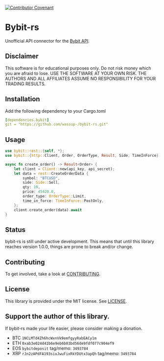 [![Contributor Covenant](https://img.shields.io/badge/Contributor%20Covenant-2.1-4baaaa.svg)](CODE_OF_CONDUCT.md)

# Bybit-rs

Unofficial API connector for the [Bybit API](https://bybit-exchange.github.io/docs/inverse).

## Disclaimer

This software is for educational purposes only. Do not risk money which you are afraid to lose.
USE THE SOFTWARE AT YOUR OWN RISK. THE AUTHORS AND ALL AFFILIATES ASSUME NO RESPONSIBILITY FOR YOUR TRADING RESULTS.

## Installation

Add the following dependency to your Cargo.toml
```yaml
[dependencies.bybit]
git = "https://github.com/wassup-/bybit-rs.git"
```

## Usage

```rs
use bybit::rest::{self, *};
use bybit::{http::Client, Order, OrderType, Result, Side, TimeInForce};

async fn create_order() -> Result<Order> {
    let client = Client::new(api_key, api_secret);
    let data = rest::CreateOrderData {
        symbol: "BTCUSD",
        side: Side::Sell,
        qty: 10,
        price: 45420.0,
        order_type: OrderType::Limit,
        time_in_force: TimeInForce::PostOnly,
    };
    client.create_order(data).await
}
```

## Status

bybit-rs is still under active development. This means that until this library reaches version 1.0.0, things are prone to break and/or change.

## Contributing

To get involved, take a look at [CONTRIBUTING](CONTRIBUTING.md).

## License

This library is provided under the MIT license. See [LICENSE](LICENSE).

## Support the author of this library.

If bybit-rs made your life easier, please consider making a donation.

- BTC `1NCLMTd4Zh6hcWxnVk9emfgyyRabEACy1m`
- ETH `0xab3e024d41b6e9eb6b03bd56de9fdf077c904ef9`
- EOS `bybitdeposit` tag/memo: `3493784`
- XRP `rJn2zAPdFA193sixJwuFixRkYDUtx3apQh` tag/memo: `3493784`
